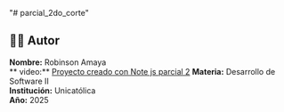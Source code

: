 "# parcial_2do_corte" 

## 👨‍💻 Autor

**Nombre:** Robinson Amaya  
** video:**  [Proyecto creado con Note js parcial 2](https://youtu.be/a3nJXjScClI?si=jeqDRZFXc50vdt7A)
**Materia:** Desarrollo de Software II  
**Institución:** Unicatólica  
**Año:** 2025
